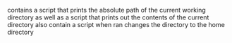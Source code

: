contains a script that prints the absolute path of the current working directory
as well as a script that prints out the contents of the current directory
also contain  a script when ran changes the directory to the home directory
